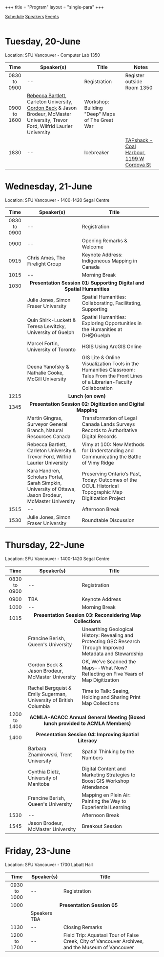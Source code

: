 +++
title = "Program"
layout = "single-para"
+++

<div class="program expanded button-group">
  <a href="../schedule" class="button active">Schedule</a>
  <a href="../speakers" class="button">Speakers</a>
  <a href="../events" class="button">Events</a>
</div>
<br />

# Tuesday, 20-June
Location: SFU Vancouver - Computer Lab 1350

|Time      | Speaker(s) | Title | Notes |
|:------------:| -----------| -----------|-----------|
|0830 to 0900|--|Registration|Register outside Room 1350|
|0900 to 1600|[Rebecca Bartlett](../speakers#Bartlett), Carleton University, [Gordon Beck](../speakers#Beck) & Jason Brodeur, McMaster University, Trevor Ford, Wilfrid Laurier University |Workshop: Building "Deep" Maps of The Great War||
|1830|--|Icebreaker|[TAPshack - Coal Harbour, 1199 W Cordova St](http://tapshack.ca/menu.html)|

# Wednesday, 21-June
Location: SFU Vancouver - 1400-1420 Segal Centre 

|Time      | Speaker(s) | Title |
|:------------:|-----------|-----------|
|0830 to 0900|--|Registration|
|0900|--|Opening Remarks & Welcome|
|0915|Chris Ames, The Firelight Group|Keynote Address: Indigeneous Mapping in Canada|
|1015|--|Morning Break|
|1030<td colspan="2" align="center">**Presentation Session 01: Supporting Digital and Spatial Humanities**</td>
||Julie Jones, Simon Fraser University|Spatial Humanities: Collaborating, Facilitating, Supporting|
||Quin Shirk-Luckett & Teresa Lewitzky, University of Guelph|Spatial Humanities: Exploring Opportunities in the Humanities at DH@Guelph|
||Marcel Fortin, University of Toronto|HGIS Using ArcGIS Online|
||Deena Yanofsky & Nathalie Cooke, McGill University|GIS Lite & Online Visualization Tools in the Humanities Classroom: Tales From the Front Lines of a Librarian-Faculty Collaboration|
|1215<td colspan="2" align="center">**Lunch (on own)**</td>
|1345<td colspan="2" align="center">**Presentation Session 02: Digitization and Digital Mapping**</td>
||Martin Gingras, Surveyor General Branch, Natural Resources Canada|Transformation of Legal Canada Lands Surveys Records to Authoritative Digital Records|
||Rebecca Bartlett, Carleton University & Trevor Ford, Wilfrid Laurier University|Vimy at 100: New Methods for Understanding and Communicating the Battle of Vimy Ridge|
||Kara Handren, Scholars Portal, Sarah Simpkin, University of Ottawa, Jason Brodeur, McMaster University|Preserving Ontario’s Past, Today: Outcomes of the OCUL Historical Topographic Map Digitization Project|
|1515|--|Afternoon Break|
|1530|Julie Jones, Simon Fraser University|Roundtable Discussion|

# Thursday, 22-June
Location: SFU Vancouver - 1400-1420 Segal Centre

|Time      | Speaker(s) | Title |
|:-----------:|-----------|-----------|
|0830 to 0900|--|Registration|
|0900|TBA|Keynote Address|
|1000|--|Morning Break|
|1015<td colspan="2" align="center">**Presentation Session 03: Reconsidering Map Collections**</td>
||Francine Berish, Queen's University|Unearthing Geological History: Revealing and Protecting GSC Research Through Improved Metadata and Stewardship|
||Gordon Beck & Jason Brodeur, McMaster University|OK, We’ve Scanned the Maps--What Now? Reflecting on Five Years of Map Digitization|
||Rachel Bergquist & Emily Sugerman, University of British Columbia|Time to Talk: Seeing, Holding and Sharing Print Map Collections|
|1200 to 1400<td colspan="2" align="center">**ACMLA-ACACC Annual General Meeting (Boxed lunch provided to ACMLA Members)**</td>
|1400<td colspan="2" align="center">**Presentation Session 04: Improving Spatial Literacy**</td>
||Barbara Znamirowski, Trent University|Spatial Thinking by the Numbers|
||Cynthia Dietz, University of Manitoba|Digital Content and Marketing Strategies to Boost GIS Workshop Attendance|
||Francine Berish, Queen's University |Mapping en Plein Air: Painting the Way to Experiential Learning|
|1530|--|Afternoon Break|
|1545|Jason Brodeur, McMaster University|Breakout Session|

# Friday, 23-June
Location: SFU Vancouver - 1700 Labatt Hall

|Time      | Speaker(s) | Title |
|:------------:|-----------|-----------|
|0930 to 1000|--|Registration|
|1000<td colspan="2" align="center">**Presentation Session 05**</td>
||Speakers TBA||
|1130|--|Closing Remarks|
|1200 to 1700|--|Field Trip: Aquataxi Tour of False Creek, City of Vancouver Archives, and the Museum of Vancouver|
